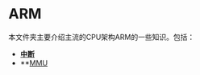 # ARM

本文件夹主要介绍主流的CPU架构ARM的一些知识。包括：

+ **[中断](https://github.com/lowkeyway/Embedded/blob/master/Hardware/Processor%20architecture/ARM/%E4%B8%AD%E6%96%AD.md)**
+ **[MMU](https://github.com/lowkeyway/Embedded/blob/master/Hardware/Processor%20architecture/ARM/MMU.md)
